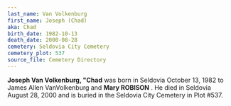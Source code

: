```yaml
---
last_name: Van Volkenburg
first_name: Joseph (Chad)
aka: Chad
birth_date: 1982-10-13
death_date: 2000-08-28
cemetery: Seldovia City Cemetery
cemetery_plot: 537
source_file: Cemetery Directory
---
```

**Joseph Van Volkenburg, "Chad** was born in Seldovia October 13, 1982 to James Allen VanVolkenburg and **Mary ROBISON** .  He died in Seldovia August 28, 2000 and is buried in the Seldovia City Cemetery in Plot #537.  


